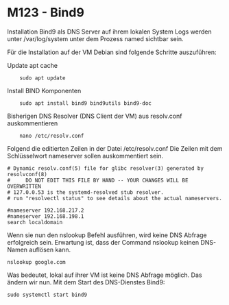 # M123 - Bind9

Installation Bind9 als DNS Server auf ihrem lokalen System
Logs werden unter /var/log/system unter dem Prozess named sichtbar sein.

Für die Installation auf der VM Debian sind folgende Schritte auszuführen:

Update apt cache
```
    sudo apt update
```

Install BIND Komponenten
```
    sudo apt install bind9 bind9utils bind9-doc
```


Bisherigen DNS Resolver (DNS Client der VM)  aus resolv.conf auskommentieren 
```
    nano /etc/resolv.conf
```
Folgend die editierten Zeilen in der Datei /etc/resolv.conf
Die Zeilen mit dem Schlüsselwort nameserver sollen auskommentiert sein.

````
# Dynamic resolv.conf(5) file for glibc resolver(3) generated by resolvconf(8)
#     DO NOT EDIT THIS FILE BY HAND -- YOUR CHANGES WILL BE OVERWRITTEN
# 127.0.0.53 is the systemd-resolved stub resolver.
# run "resolvectl status" to see details about the actual nameservers.

#nameserver 192.168.217.2 
#nameserver 192.168.198.1
search localdomain
````
Wenn sie nun den nslookup Befehl ausführen, wird keine DNS Abfrage erfolgreich sein. Erwartung ist, dass der Command nslookup keinen DNS-Namen auflösen kann.
````
nslookup google.com
````
Was bedeutet, lokal auf ihrer VM ist keine DNS Abfrage möglich. 
Das ändern wir nun. Mit dem Start des DNS-Dienstes Bind9:
````
sudo systemctl start bind9
